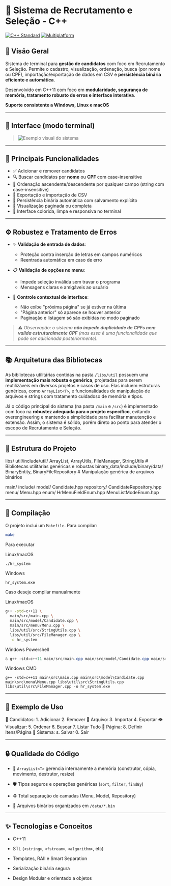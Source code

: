 # 👔 Sistema de Recrutamento e Seleção - C++

[![C++ Standard](https://img.shields.io/badge/C%2B%2B-11%2B-blue.svg)](https://en.wikipedia.org/wiki/C%2B%2B11)
[![Multiplatform](https://img.shields.io/badge/platform-Windows%20%7C%20Linux%20%7C%20macOS-lightgrey.svg)](https://en.wikipedia.org/wiki/Cross-platform)

## 📌 Visão Geral

Sistema de terminal para **gestão de candidatos** com foco em Recrutamento e Seleção. Permite o cadastro, visualização, ordenação, busca (por nome ou CPF), importação/exportação de dados em CSV e **persistência binária eficiente e automática**.

Desenvolvido em C++11 com foco em **modularidade, segurança de memória, tratamento robusto de erros e interface interativa**.

**Suporte consistente a Windows, Linux e macOS**

---

## 📸 Interface (modo terminal)

> ![Exemplo visual do sistema](https://github.com/user-attachments/assets/8c6d896e-70d9-4ab0-8ec0-5bb3411f321d)

---

## 🧩 Principais Funcionalidades

* ✅ Adicionar e remover candidatos
* 🔍 Buscar candidatos por **nome** ou **CPF** com case-insensitive
* 🧮 Ordenação ascendente/descendente por qualquer campo (string com case-insensitive)
* 📁 Exportação e importação de CSV
* 💾 Persistência binária automática com salvamento explícito
* 📃 Visualização paginada ou completa
* 🎨 Interface colorida, limpa e responsiva no terminal

---

## ⚙️ Robustez e Tratamento de Erros

* ✨ **Validação de entrada de dados**:

  * Proteção contra inserção de letras em campos numéricos
  * Reentrada automática em caso de erro
* 📋 **Validação de opções no menu**:

  * Impede seleção inválida sem travar o programa
  * Mensagens claras e amigáveis ao usuário
* 🧭 **Controle contextual de interface**:

  * Não exibe "próxima página" se já estiver na última
  * "Página anterior" só aparece se houver anterior
  * Paginação e listagem só são exibidas no modo paginado

> ⚠️ *Observação: o sistema **não impede duplicidade de CPFs nem valida estruturalmente CPF** (mas essa é uma funcionalidade que pode ser adicionada posteriormente).*

---

## 📚 Arquitetura das Bibliotecas

As bibliotecas utilitárias contidas na pasta `/libs/util` possuem uma **implementação mais robusta e genérica**, projetadas para serem reutilizáveis em diversos projetos e casos de uso. Elas incluem estruturas genéricas, como `ArrayList<T>`, e funcionalidades de manipulação de arquivos e strings com tratamento cuidadoso de memória e tipos.

Já o código principal do sistema (na pasta `/main` e `/src`) é implementado com foco na **robustez adequada para o projeto específico**, evitando overengineering e mantendo a simplicidade para facilitar manutenção e extensão. Assim, o sistema é sólido, porém direto ao ponto para atender o escopo de Recrutamento e Seleção.

---

## 📁 Estrutura do Projeto

libs/
  util/include/util/
    ArrayList, ArrayUtils, FileManager, StringUtils # Bibliotecas utilitárias genéricas e robustas
  binary_data/include/binary/data/
    BinaryEntity, BinaryFileRepository # Manipulação genérica de arquivos binários

main/
  include/
    model/
      Candidate.hpp
    repository/
      CandidateRepository.hpp
    menu/
      Menu.hpp
      enum/
        HrMenuFieldEnum.hpp
        MenuListModeEnum.hpp

---

## 🔧 Compilação

O projeto inclui um `Makefile`. Para compilar:

```bash
make
```

Para executar

Linux/macOS

```bash
./hr_system
```

Windows

```batch
hr_system.exe
```

Caso deseje compilar manualmente

Linux/macOS

```bash
g++ -std=c++11 \
  main/src/main.cpp \
  main/src/model/Candidate.cpp \
  main/src/menu/Menu.cpp \
  libs/util/src/StringUtils.cpp \
  libs/util/src/FileManager.cpp \
  -o hr_system
```

Windows Powershell

```powershell
& g++ -std=c++11 main/src/main.cpp main/src/model/Candidate.cpp main/src/menu/Menu.cpp libs/util/src/StringUtils.cpp libs/util/src/FileManager.cpp -o hr_system.exe
```

Windows CMD

```batch
g++ -std=c++11 main\src\main.cpp main\src\model\Candidate.cpp main\src\menu\Menu.cpp libs\util\src\StringUtils.cpp libs\util\src\FileManager.cpp -o hr_system.exe
```

---

## 🧪 Exemplo de Uso

👥 Candidatos:  1. Adicionar   2. Remover
📄 Arquivo:     3. Importar    4. Exportar
👁 Visualizar:  5. Ordenar     6. Buscar     7. Listar Tudo
📏 Página:      8. Definir Itens/Página
💾 Sistema:     s. Salvar      0. Sair

---

## 🔒 Qualidade do Código

* 🧠 `ArrayList<T>` gerencia internamente a memória (construtor, cópia, movimento, destrutor, resize)

* 🛡️ Tipos seguros e operações genéricas (`sort`, `filter`, `findBy`)

* ♻️ Total separação de camadas (Menu, Model, Repository)

* 📁 Arquivos binários organizados em `/data/*.bin`

---

## ✨ Tecnologias e Conceitos

* C++11

* STL (`<string>`, `<fstream>`, `<algorithm>`, etc)

* Templates, RAII e Smart Separation

* Serialização binária segura

* Design Modular e orientado a objetos
